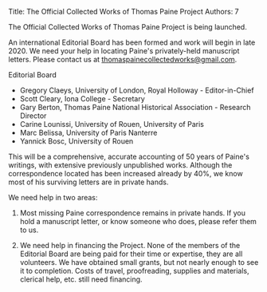 Title: The Official Collected Works of Thomas Paine Project
Authors: 7


The Official Collected Works of Thomas Paine Project is being launched.

An international Editorial Board has been formed and work will begin
in late 2020. We need your help in locating Paine's privately-held
manuscript letters. Please contact us at
<a href="mailto:thomaspainecollectedworks@gmail.com">thomaspainecollectedworks@gmail.com</a>.

Editorial Board

- Gregory Claeys, University of London, Royal Holloway - Editor-in-Chief
- Scott Cleary, Iona College - Secretary
- Gary Berton, Thomas Paine National Historical Association - Research Director
- Carine Lounissi, University of Rouen, University of Paris
- Marc Belissa, University of Paris Nanterre
- Yannick Bosc, University of Rouen

This will be a comprehensive, accurate accounting of 50 years of
Paine's writings, with extensive previously unpublished
works. Although the correspondence located has been increased already
by 40%, we know most of his surviving letters are in private hands.

We need help in two areas:

1. Most missing Paine correspondence remains in private hands. If you
   hold a manuscript letter, or know someone who does, please refer them
   to us.

2. We need help in financing the Project. None of the members of the
   Editorial Board are being paid for their time or expertise, they are
   all volunteers. We have obtained small grants, but not nearly enough
  to see it to completion. Costs of travel, proofreading, supplies and
   materials, clerical help, etc. still need financing.


